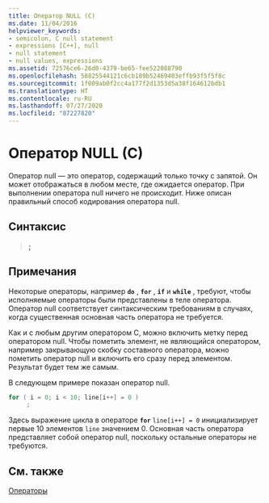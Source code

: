 ```yaml
---
title: Оператор NULL (C)
ms.date: 11/04/2016
helpviewer_keywords:
- semicolon, C null statement
- expressions [C++], null
- null statement
- null values, expressions
ms.assetid: 72576ce6-26d0-4379-be65-fee522088790
ms.openlocfilehash: 58825544121c6cb189b52469403effb93f5f5f8c
ms.sourcegitcommit: 1f009ab0f2cc4a177f2d1353d5a38f164612bdb1
ms.translationtype: HT
ms.contentlocale: ru-RU
ms.lasthandoff: 07/27/2020
ms.locfileid: "87227820"
---
```

# <a name="null-statement-c"></a>Оператор NULL (C)

Оператор null — это оператор, содержащий только точку с запятой. Он может отображаться в любом месте, где ожидается оператор. При выполнении оператора null ничего не происходит. Ниже описан правильный способ кодирования оператора null.

## <a name="syntax"></a>Синтаксис

> **;**

## <a name="remarks"></a>Примечания

Некоторые операторы, например **`do`** , **`for`** , **`if`** и **`while`** , требуют, чтобы исполняемые операторы были представлены в теле оператора. Оператор null соответствует синтаксическим требованиям в случаях, когда существенная основная часть оператора не требуется.

Как и с любым другим оператором С, можно включить метку перед оператором null. Чтобы пометить элемент, не являющийся оператором, например закрывающую скобку составного оператора, можно пометить оператор null и включить его сразу перед элементом. Результат будет тем же самым.

В следующем примере показан оператор null.

```C
for ( i = 0; i < 10; line[i++] = 0 )
     ;
```

Здесь выражение цикла в операторе **`for`** `line[i++] = 0` инициализирует первые 10 элементов `line` значением 0. Основная часть оператора представляет собой оператор null, поскольку остальные операторы не требуются.

## <a name="see-also"></a>См. также

[Операторы](../c-language/statements-c.md)
